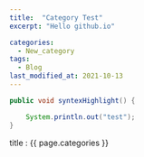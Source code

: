 ```yaml
---
title:  "Category Test"
excerpt: "Hello github.io"

categories:
  - New_category
tags:
  - Blog
last_modified_at: 2021-10-13
---
```


```java
public void syntexHighlight() {

    System.println.out("test");
}
```



title : {{ page.categories }}
